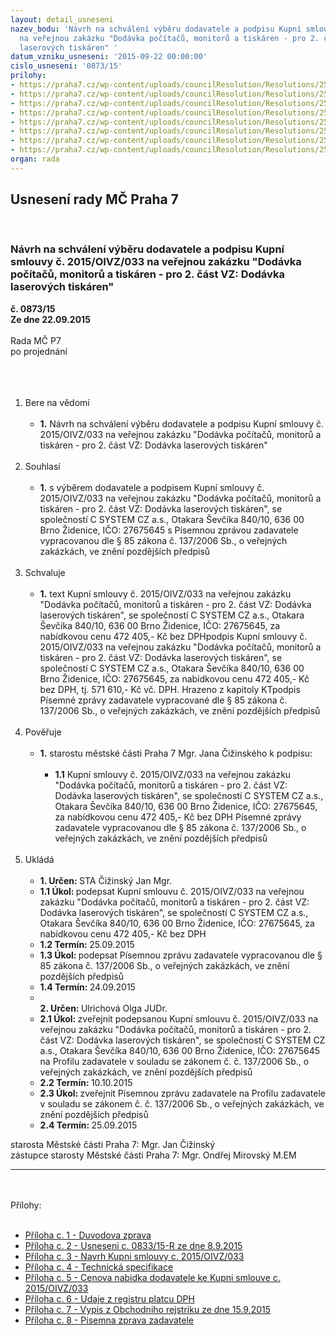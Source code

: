 ```yaml
---
layout: detail_usneseni
nazev_bodu: 'Návrh na schválení výběru dodavatele a podpisu Kupní smlouvy č. 2015/OIVZ/033
  na veřejnou zakázku "Dodávka počítačů, monitorů a tiskáren - pro 2. část VZ: Dodávka
  laserových tiskáren" '
datum_vzniku_usneseni: '2015-09-22 00:00:00'
cislo_usneseni: '0873/15'
prilohy:
- https://praha7.cz/wp-content/uploads/councilResolution/Resolutions/25976/873_15_pril1.doc
- https://praha7.cz/wp-content/uploads/councilResolution/Resolutions/25976/60-15-2._usnesen%c3%ad_0833.doc
- https://praha7.cz/wp-content/uploads/councilResolution/Resolutions/25976/60-15-3._n%c3%a1vrh_kupn%c3%ad_smlouvy.doc
- https://praha7.cz/wp-content/uploads/councilResolution/Resolutions/25976/60-15-4._technick%c3%a1_specifikace_2._%c4%8d%c3%a1sti_ve%c5%99ejn%c3%a9_zak%c3%a1zky.doc
- https://praha7.cz/wp-content/uploads/councilResolution/Resolutions/25976/60-15-5._cenov%c3%a1_nab%c3%addka_dodavatele.pdf
- https://praha7.cz/wp-content/uploads/councilResolution/Resolutions/25976/60-15-6._%c3%badaje_z_registru_pl%c3%a1tc%c5%af_dph_ze_dne_15.9.2015.pdf
- https://praha7.cz/wp-content/uploads/councilResolution/Resolutions/25976/60-15-7._v%c3%bdpis_z_or_ze_dne_15.9.2015.pdf
- https://praha7.cz/wp-content/uploads/councilResolution/Resolutions/25976/60-15-8._p%c3%adsemn%c3%a1_zpr%c3%a1va_zadavatele.doc
organ: rada
---
```

<div id="ucUsn_pList" class="usn">
	<span><h2>Usnesení rady MČ Praha 7 </h2>
<br></span><div class="standBody">
<span><h3>Návrh na schválení výběru dodavatele a podpisu Kupní smlouvy č. 2015/OIVZ/033 na veřejnou zakázku "Dodávka počítačů, monitorů a tiskáren - pro 2. část VZ: Dodávka laserových tiskáren" </h3></span><div class="center">
		<strong>č. 0873/15</strong><br>
	</div>
<div class="center">
		<strong>Ze dne 22.09.2015</strong><br><br>
	</div>Rada MČ P7<br>po projednání<br><br><br><ol>
<br><li>Bere na vědomí<br><ul>
<br><li>
<strong>1.</strong> Návrh na schválení výběru dodavatele a podpisu Kupní smlouvy č. 2015/OIVZ/033 na veřejnou zakázku "Dodávka počítačů, monitorů a tiskáren - pro 2. část VZ: Dodávka laserových tiskáren" </li>
</ul>
<br>
</li>
<li>Souhlasí<br><ul>
<br><li>
<strong>1.</strong> s výběrem dodavatele a podpisem Kupní smlouvy č. 2015/OIVZ/033 na veřejnou zakázku "Dodávka počítačů, monitorů a tiskáren - pro 2. část VZ: Dodávka laserových tiskáren", se společností C SYSTEM CZ a.s., Otakara Ševčíka 840/10, 636 00 Brno Židenice, IČO: 27675645 s Písemnou zprávou zadavatele vypracovanou dle § 85 zákona č. 137/2006 Sb., o veřejných zakázkách, ve znění pozdějších předpisů </li>
</ul>
<br>
</li>
<li>Schvaluje<br><ul>
<br><li>
<strong>1.</strong> text Kupní smlouvy č. 2015/OIVZ/033 na veřejnou zakázku "Dodávka počítačů, monitorů a tiskáren - pro 2. část VZ: Dodávka laserových tiskáren", se společností C SYSTEM CZ a.s., Otakara Ševčíka 840/10, 636 00 Brno Židenice, IČO: 27675645, za nabídkovou cenu 472 405,- Kč bez DPHpodpis Kupní smlouvy č. 2015/OIVZ/033 na veřejnou zakázku "Dodávka počítačů, monitorů a tiskáren - pro 2. část VZ: Dodávka laserových tiskáren", se společností C SYSTEM CZ a.s., Otakara Ševčíka 840/10, 636 00 Brno Židenice, IČO: 27675645, za nabídkovou cenu 472 405,- Kč bez DPH, tj. 571 610,- Kč vč. DPH. Hrazeno z kapitoly KTpodpis Písemné zprávy zadavatele vypracované dle § 85 zákona č. 137/2006 Sb., o veřejných zakázkách, ve znění pozdějších předpisů </li>
</ul>
<br>
</li>
<li>Pověřuje<br><ul>
<br><li>
<strong>1.</strong> starostu městské části Praha 7 Mgr. Jana Čižinského k podpisu:<br><ul>
<br><li>
<strong>1.1</strong> Kupní smlouvy č. 2015/OIVZ/033 na veřejnou zakázku "Dodávka počítačů, monitorů a tiskáren - pro 2. část VZ: Dodávka laserových tiskáren", se společností C SYSTEM CZ a.s., Otakara Ševčíka 840/10, 636 00 Brno Židenice, IČO: 27675645, za nabídkovou cenu 472 405,- Kč bez DPH Písemné zprávy zadavatele vypracovanou dle § 85 zákona č. 137/2006 Sb., o veřejných zakázkách, ve znění pozdějších předpisů </li>
</ul>
</li>
</ul>
<br>
</li>
<li>Ukládá<br><ul>
<br><li>
<strong>1. Určen: </strong>STA Čižinský Jan Mgr.<br>
</li>
<li>
<strong>1.1 Úkol: </strong>podepsat Kupní smlouvu č. 2015/OIVZ/033 na veřejnou zakázku "Dodávka počítačů, monitorů a tiskáren - pro 2. část VZ: Dodávka laserových tiskáren", se společností C SYSTEM CZ a.s., Otakara Ševčíka 840/10, 636 00 Brno Židenice, IČO: 27675645, za nabídkovou cenu 472 405,- Kč bez DPH <br>
</li>
<li>
<strong>1.2 Termín: </strong>25.09.2015<br>
</li>
<li>
<strong>1.3 Úkol: </strong>podepsat Písemnou zprávu zadavatele vypracovanou dle § 85 zákona č. 137/2006 Sb., o veřejných zakázkách, ve znění pozdějších předpisů <br>
</li>
<li>
<strong>1.4 Termín: </strong>24.09.2015<br>
</li>
<li>
<strong><br>2. Určen: </strong>Ulrichová Olga JUDr.<br>
</li>
<li>
<strong>2.1 Úkol: </strong>zveřejnit podepsanou Kupní smlouvu č. 2015/OIVZ/033 na veřejnou zakázku "Dodávka počítačů, monitorů a tiskáren - pro 2. část VZ: Dodávka laserových tiskáren", se společností C SYSTEM CZ a.s., Otakara Ševčíka 840/10, 636 00 Brno Židenice, IČO: 27675645 na Profilu zadavatele v souladu se zákonem č. č. 137/2006 Sb., o veřejných zakázkách, ve znění pozdějších předpisů <br>
</li>
<li>
<strong>2.2 Termín: </strong>10.10.2015<br>
</li>
<li>
<strong>2.3 Úkol: </strong>zveřejnit Písemnou zprávu zadavatele na Profilu zadavatele v souladu se zákonem č. č. 137/2006 Sb., o veřejných zakázkách, ve znění pozdějších předpisů <br>
</li>
<li>
<strong>2.4 Termín: </strong>25.09.2015</li>
</ul>
</li>
</ol>starosta Městské části Praha 7: Mgr. Jan Čižinský<br>zástupce starosty Městské části Praha 7: Mgr. Ondřej Mirovský M.EM <br><hr>
<br><br>Přílohy: <br><ul>
<br><li>
<a href="/zdroj.aspx?typ=4&amp;Id=66327&amp;sh=-1758196235" target="_blank" title="Odkaz na soubor - 28 kB - nové okno">Příloha c. 1 - Duvodova zprava</a> <br>
</li>
<li>
<a href="/zdroj.aspx?typ=4&amp;id=66299&amp;sh=-2110850635" target="_blank" title="Odkaz na soubor - 36 kB - nové okno">Příloha c. 2 - Usneseni c. 0833/15-R ze dne 8.9.2015 </a><br>
</li>
<li>
<a href="/zdroj.aspx?typ=4&amp;id=66300&amp;sh=-1060147627" target="_blank" title="Odkaz na soubor - 162 kB - nové okno">Příloha c. 3 - Navrh Kupni smlouvy c. 2015/OIVZ/033</a> <br>
</li>
<li>
<a href="/zdroj.aspx?typ=4&amp;id=66301&amp;sh=-1060189579" target="_blank" title="Odkaz na soubor - 43,5 kB - nové okno">Příloha c. 4 - Technická specifikace </a><br>
</li>
<li>
<a href="/zdroj.aspx?typ=4&amp;id=66302&amp;sh=-1060218987" target="_blank" title="Odkaz na soubor - 180 kB - nové okno">Příloha c. 5 - Cenova nabidka dodavatele ke Kupni smlouve c. 2015/OIVZ/033</a> <br>
</li>
<li>
<a href="/zdroj.aspx?typ=4&amp;id=66303&amp;sh=-1060260939" target="_blank" title="Odkaz na soubor - 130,7 kB - nové okno">Příloha c. 6 - Udaje z registru platcu DPH</a> <br>
</li>
<li>
<a href="/zdroj.aspx?typ=4&amp;id=66304&amp;sh=-1060282667" target="_blank" title="Odkaz na soubor - 60,3 kB - nové okno">Příloha c. 7 - Vypis z Obchodniho rejstriku ze dne 15.9.2015</a> <br>
</li>
<li>
<a href="/zdroj.aspx?typ=4&amp;id=66305&amp;sh=-1060324619" target="_blank" title="Odkaz na soubor - 95 kB - nové okno">Příloha c. 8 - Pisemna zprava zadavatele</a> </li>
</ul>
</div>
</div>